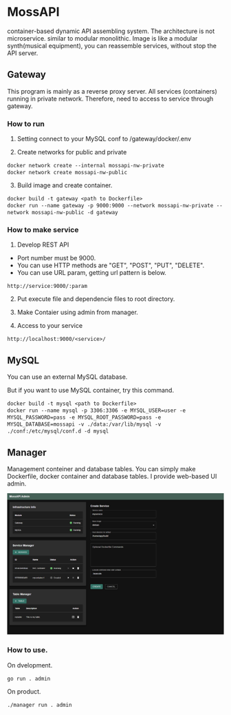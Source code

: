 # MossAPI

container-based dynamic API assembling system.
The architecture is not microservice. similar to modular monolithic. Image is like a modular synth(musical equipment), you can reassemble services, without stop the API server.

## Gateway

This program is mainly as a reverse proxy server. All services (containers) running in private network.
Therefore, need to access to service through gateway.

### How to run

1. Setting connect to your MySQL conf to /gateway/docker/.env

2. Create networks for public and private

```shell
docker network create --internal mossapi-nw-private
docker network create mossapi-nw-public
```

3. Build image and create container.

```shell
docker build -t gateway <path to Dockerfile>
docker run --name gateway -p 9000:9000 --network mossapi-nw-private --network mossapi-nw-public -d gateway
```

### How to make service

1. Develop REST API

- Port number must be 9000.
- You can use HTTP methods are "GET", "POST", "PUT", "DELETE".
- You can use URL param, getting url pattern is below.

```
http://service:9000/:param
```

2. Put execute file and dependencie files to root directory.

3. Make Contaier using admin from manager.

4. Access to your service

```
http://localhost:9000/<service>/
```

## MySQL
You can use an external MySQL database.

But if you want to use MySQL container, try this command.
```shell
docker build -t mysql <path to Dockerfile>
docker run --name mysql -p 3306:3306 -e MYSQL_USER=user -e MYSQL_PASSWORD=pass -e MYSQL_ROOT_PASSWORD=pass -e MYSQL_DATABASE=mossapi -v ./data:/var/lib/mysql -v ./conf:/etc/mysql/conf.d -d mysql
```


## Manager

Management conteiner and database tables.
You can simply make Dockerfile, docker container and database tables.
I provide web-based UI admin.

![Admin UI](/readme/screen_admin.png)

### How to use.

On dvelopment.

```shell
go run . admin
```

On product.

```shell
./manager run . admin
```
